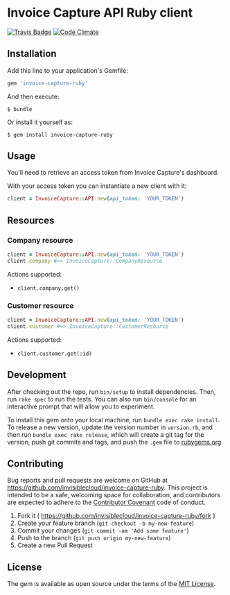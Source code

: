 # Invoice Capture API Ruby client

[![Travis Badge](https://travis-ci.org/invisiblecloud/invoice-capture-ruby.svg?branch=master)](https://travis-ci.org/invisiblecloud/invoice-capture-ruby)
[![Code Climate](https://codeclimate.com/github/invisiblecloud/invoice-capture-ruby.svg)](https://codeclimate.com/github/invisiblecloud/invoice-capture-ruby)

## Installation

Add this line to your application's Gemfile:

```ruby
gem 'invoice-capture-ruby'
```

And then execute:

    $ bundle

Or install it yourself as:

    $ gem install invoice-capture-ruby

## Usage

You'll need to retrieve an access token from Invoice Capture's dashboard.

With your access token you can instantiate a new client with it:

```ruby
client = InvoiceCapture::API.new(api_token: 'YOUR_TOKEN')
```

## Resources

### Company resource

```ruby
client = InvoiceCapture::API.new(api_token: 'YOUR_TOKEN')
client.company #=> InvoiceCapture::CompanyResource
```

Actions supported:

* `client.company.get()`

### Customer resource

```ruby
client = InvoiceCapture::API.new(api_token: 'YOUR_TOKEN')
client.customer #=> InvoiceCapture::CustomerResource
```

Actions supported:

* `client.customer.get(:id)`

## Development

After checking out the repo, run `bin/setup` to install dependencies. Then, run `rake spec` to run the tests. You can also run `bin/console` for an interactive prompt that will allow you to experiment.

To install this gem onto your local machine, run `bundle exec rake install`. To release a new version, update the version number in `version.rb`, and then run `bundle exec rake release`, which will create a git tag for the version, push git commits and tags, and push the `.gem` file to [rubygems.org](https://rubygems.org).

## Contributing

Bug reports and pull requests are welcome on GitHub at https://github.com/invisiblecloud/invoice-capture-ruby. This project is intended to be a safe, welcoming space for collaboration, and contributors are expected to adhere to the [Contributor Covenant](http://contributor-covenant.org) code of conduct.

1. Fork it ( https://github.com/invisiblecloud/invoice-capture-ruby/fork )
2. Create your feature branch (`git checkout -b my-new-feature`)
3. Commit your changes (`git commit -am 'Add some feature'`)
4. Push to the branch (`git push origin my-new-feature`)
5. Create a new Pull Request

## License

The gem is available as open source under the terms of the [MIT License](http://opensource.org/licenses/MIT).
